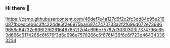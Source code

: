 ### Hi there 👋

!https://camo.githubusercontent.com/46def7e4a127d6f2c2fc3dd84c95e216087fbcedceb6c3ffc324de5f2e6975ba/68747470733a2f2f696d672e736869656c64732e696f2f62616467652f2d4c696e75782d3030303f7374796c653d666c6174266c6f676f3d6c696e7578266c6f676f436f6c6f723d464343363234

<!--
**lucsahm/lucsahm** is a ✨ _special_ ✨ repository because its `README.md` (this file) appears on your GitHub profile.

Here are some ideas to get you started:

- 🔭 I’m currently working on ...
- 🌱 I’m currently learning ...
- 👯 I’m looking to collaborate on ...
- 🤔 I’m looking for help with ...
- 💬 Ask me about ...
- 📫 How to reach me: ...
- 😄 Pronouns: ...
- ⚡ Fun fact: ...
-->
